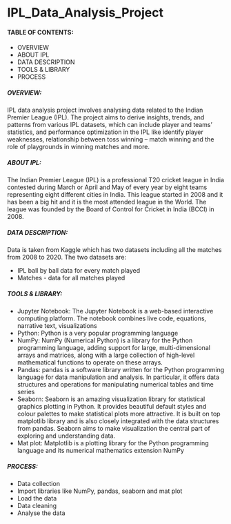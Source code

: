 # IPL_Data_Analysis_Project
#### TABLE OF CONTENTS:
- OVERVIEW
-	ABOUT IPL
-	DATA DESCRIPTION
-	TOOLS & LIBRARY
-	PROCESS 
##### OVERVIEW: 
IPL data analysis project involves analysing data related to the Indian Premier League (IPL). The project aims to derive insights, trends, and patterns from various IPL datasets, which can include player and teams’ statistics, and performance optimization in the IPL like identify player weaknesses, relationship between toss winning – match winning and the role of playgrounds in winning matches and more.
##### ABOUT IPL: 
The Indian Premier League (IPL) is a professional T20 cricket league in India contested during March or April and May of every year by eight teams representing eight different cities in India. This league started in 2008 and it has been a big hit and it is the most attended league in the World. The league was founded by the Board of Control for Cricket in India (BCCI) in 2008.   
##### DATA DESCRIPTION:
Data is taken from Kaggle which has two datasets including all the matches from 2008 to 2020. 
The two datasets are:
- IPL ball by ball data for every match played
- Matches - data for all matches played
##### TOOLS & LIBRARY:
- Jupyter Notebook: The Jupyter Notebook is a web-based interactive computing platform. The notebook combines live code, equations, narrative text, visualizations
- Python: Python is a very popular programming language
- NumPy: NumPy (Numerical Python) is a library for the Python programming language, adding support for large, multi-dimensional arrays and matrices, along with a large collection of high-level mathematical functions to operate on these arrays.
- Pandas: pandas is a software library written for the Python programming language for data manipulation and analysis. In particular, it offers data structures and operations for manipulating numerical tables and time series
- Seaborn: Seaborn is an amazing visualization library for statistical graphics plotting in Python. It provides beautiful default styles and colour palettes to make statistical plots more attractive. It is built on top matplotlib library and is also closely integrated with the data structures from pandas.
Seaborn aims to make visualization the central part of exploring and understanding data.
- Mat plot: Matplotlib is a plotting library for the Python programming language and its numerical mathematics extension NumPy
##### PROCESS:
- Data collection
-	Import libraries like NumPy, pandas, seaborn and mat plot
-	Load the data
-	Data cleaning 
-	Analyse the data

